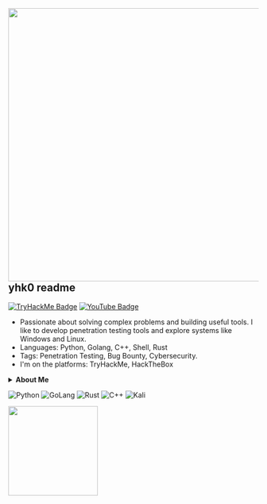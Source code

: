 <img height="550" src="https://github.com/user-attachments/assets/c51306c5-45eb-4f18-ac5a-b0df3555c119" align="right"/>

## yhk0 readme
[![TryHackMe Badge](https://img.shields.io/badge/-TryHackMe-black?style=for-the-badge&logo=tryhackme&logoColor=white&link=https://tryhackme.com/p/yhk0)](https://tryhackme.com/p/yhk0)
[![YouTube Badge](https://img.shields.io/badge/-Youtube-d14836?style=for-the-badge&logo=YouTube&logoColor=white&link=https://youtube.com/UC3H0MX-GhakAIebnc6CiNPQ)](https://www.youtube.com/@yhkdev)

- Passionate about solving complex problems and building useful tools.
I like to develop penetration testing tools and explore systems like Windows and Linux.
- Languages: Python, Golang, C++, Shell, Rust
- Tags: Penetration Testing, Bug Bounty, Cybersecurity. 
- I'm on the platforms: TryHackMe, HackTheBox

<details>
<summary>
  <strong>About Me</strong>
</summary>

```rust
fn yhk0() -> Yhk0 {
    Yhk0 {
        name: "jabes eduardo acacio romão",
        pronouns: vec!["he", "him"],
        age: 16,
        interests: vec![
            "pentest", "cybersecurity", "open_source", "red_team", "white_hat",
            "numetal", "guitar", "gym"
        ],
        systems: vec!["windows", "kali linux", "parrot os"],
        langs: vec!["golang", "python", "rust", "c++"],
    }
}
```
</details>


![Python](https://img.shields.io/badge/python-0077b5?style=for-the-badge&logo=python&logoColor=white&color=black)
![GoLang](https://img.shields.io/badge/golang-0077b5?style=for-the-badge&logo=go&logoColor=white&color=black)
![Rust](https://img.shields.io/badge/rust-0077b5?style=for-the-badge&logo=rust&logoColor=white&color=black)
![C++](https://img.shields.io/badge/c++-0077b5?style=for-the-badge&logo=cplusplus&logoColor=white&color=black)
![Kali](https://img.shields.io/badge/kali-1DA1F2?style=for-the-badge&logo=kalilinux&logoColor=white&color=black)

<img height="180" src="https://github-readme-stats.vercel.app/api?username=yhk0&show_icons=true&theme=dark" align="bottom"/>

